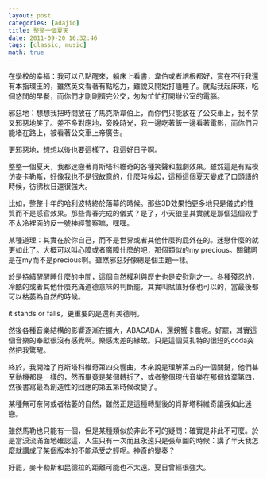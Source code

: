 ```yaml
---
layout: post
categories: [adajio]
title: 整整一個夏天
date: 2011-09-20 16:32:46
tags: [classic, music]
math: true
---
```


在學校的幸福：我可以八點醒來，躺床上看書，韋伯或者培根都好，實在不行我還有本指環王的，雖然英文看著有點吃力，難說又開始打瞌睡了。就點我起床來，吃個悠閒的早餐，而你們才剛剛擠完公交，匆匆忙忙打開辦公室的電腦。

邪惡地：想想我把時間放在了馬克斯韋伯上，而你們只能放在了公交車上，我不禁又邪惡地笑了。差不多對應地，旁晚時光，我一邊吃著飯一邊看著電影，而你們只能堵在路上，被看著公交車上帝廣告。

更邪惡地，想想以後也要這樣了，我這好日子啊。

整整一個夏天，我都迷戀著肖斯塔科維奇的各種笑聲和戲劇效果。雖然這是有點模仿麥卡勒斯，好像我也不是很故意的，什麼時候起，這種這個夏天變成了口頭語的時候，彷彿秋日還很強大。

比如，整整十年的哈利波特終於落幕的時候。那些3D效果怕更多地只是儀式的性質而不是感官效果。那些青春完成的儀式？是了，小天狼星其實就是那個這個殺手不太冷裡面的反一號神經警察嘛，嘿嘿。

某種道理：其實在於你自己，而不是世界或者其他什麼狗屁外在的。迷戀什麼的就更如此了。大概可以叫心障或者魔障什麼的吧，那個類似的my precious。關鍵詞是在my而不是precious啊。雖然邪惡好像總是個主題一樣。

於是持續醒醒睡什麼的中間，這個自然權利與歷史也是安慰劑之一。各種殘忍的，冷酷的或者其他什麼充滿道德意味的判斷罷，其實叫賦值好像也可以的，當最後都可以枯萎為自然的時候。

it stands or falls，更重要的是還有美德啊。

然後各種音樂結構的影響逐漸在擴大，ABACABA，還螃蟹卡農呢。好罷，其實這個音樂的奉獻很沒有感覺啊。樂感太差的緣故。只是這個莫扎特的很短的coda突然把我驚醒。

終於，我開始了肖斯塔科維奇第四交響曲，本來說是理解第五的一個關鍵，他們甚至動機都是一樣的，然而畢竟是某個轉折了，或者整個現代音樂在那個放棄第四，然後書寫最為創造性的回應的第五第時候改變了。

某種無可奈何或者枯萎的自然，雖然正是這種轉型後的肖斯塔科維奇讓我如此迷戀。

雖然馬勒也只能有一個，但是某種類似於非此不可的疑問：確實是非此不可麼。於是當淚流滿面地確認這，人生只有一次而且永遠只是張草圖的時候：講了半天我怎麼就講成了某個版本的不能承受之輕呢。神奇的變奏？

好罷，麥卡勒斯和昆德拉的距離可能也不太遠。夏日曾經很強大。

